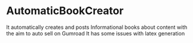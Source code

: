 # AutomaticBookCreator
It automatically creates and posts Informational books about content with the aim to auto sell on Gumroad
It has some issues with latex generation 
